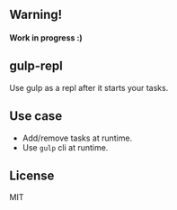 ## Warning!
#### Work in progress :)

## gulp-repl

Use gulp as a repl after it starts your tasks.

## Use case

 - Add/remove tasks at runtime.
 - Use `gulp` cli at runtime.

## License

MIT